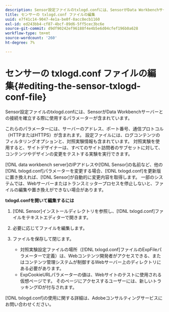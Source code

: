 ```yaml
---
description: Sensor設定ファイルのtxlogd.confには、SensorがData Workbenchサーバーとの接続を確立する際に使用するパラメーターが含まれています。
title: センサーの txlogd.conf ファイルの編集
uuid: e7f41c14-9047-4e1a-be0f-8acc8ecb1160
exl-id: ed243bb4-cf87-4bcf-89d6-5ff5cec3bc6e
source-git-commit: d9df90242ef96188f4e4b5e6d04cfef196b0a628
workflow-type: tm+mt
source-wordcount: '260'
ht-degree: 7%

---
```


# センサーの txlogd.conf ファイルの編集{#editing-the-sensor-txlogd-conf-file}

Sensor設定ファイルのtxlogd.confには、SensorがData Workbenchサーバーとの接続を確立する際に使用するパラメーターが含まれています。

これらのパラメーターには、サーバーのアドレス、ポート番号、通信プロトコル（HTTPまたはHTTPS）が含まれます。 設定ファイルには、ログコンテンツのフィルタリングオプションと、対照実験情報も含まれています。 対照実験を使用すると、サイトデザイナーは、すべてのサイト訪問者のサブセットに対して、コンテンツやデザインの変更をテストする実験を実行できます。

[!DNL data workbench server]のIPアドレスや[!DNL Sensor]の名前など、他の[!DNL txlogd.conf]パラメーターを変更する場合、[!DNL txlogd.conf]を更新版に置き換えれば、[!DNL Sensor]が自動的に変更内容を取得します。 一部のシステムでは、Webサーバーまたはトランスミッタープロセスを停止しないと、ファイルの編集や置き換えができない場合があります。

**txlogd.confを開いて編集するには**

1. [!DNL Sensor]インストールディレクトリを参照し、[!DNL txlogd.conf]ファイルをテキストエディターで開きます。
1. 必要に応じてファイルを編集します。
1. ファイルを保存して閉じます。

   * 対照実験設定ファイルの場所（[!DNL txlogd.conf]ファイルのExpFileパラメーターで定義）は、Webコンテンツ開発者がアクセスできる、またはコンテンツ管理システムが制御するWebサーバー上のディレクトリにある必要があります。
   * ExpCookieURLパラメーターの値は、Webサイトのテストに使用される仮想ページです。 そのページにアクセスするユーザーには、新しいトラッキングIDが付与されます。

[!DNL txlogd.conf]の使用に関する詳細は、Adobeコンサルティングサービスにお問い合わせください。
